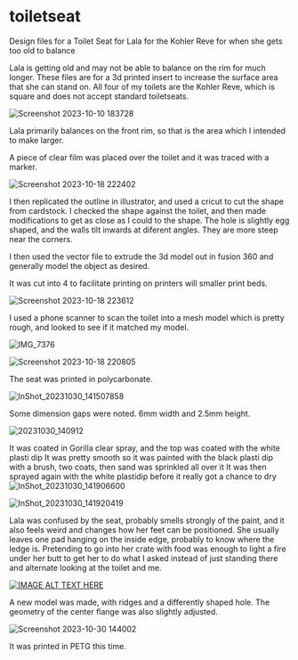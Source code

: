 # toiletseat
Design files for a Toilet Seat for Lala for the Kohler Reve for when she gets too old to balance

Lala is getting old and may not be able to balance on the rim for much longer.  These files are for a 3d printed insert to increase the surface area that she can stand on. All four of my toilets are the Kohler Reve, which is square and does not accept standard toiletseats.

![Screenshot 2023-10-10 183728](https://github.com/LalaTheDog/toiletseat/assets/64767518/d43473af-b62e-45f2-8811-6588fe6726de)

Lala primarily balances on the front rim, so that is the area which I intended to make larger.

A piece of clear film was placed over the toilet and it was traced with a marker.

![Screenshot 2023-10-18 222402](https://github.com/LalaTheDog/toiletseat/assets/64767518/cdfa4bb6-4181-4347-b1ec-17d2617d085a)

I then replicated the outline in illustrator, and used a cricut to cut the shape from cardstock.  I checked the shape against the toilet, and then made modifications to get as close as I could to the shape. The hole is slightly egg shaped, and the walls tilt inwards at diferent angles.  They are more steep near the corners.

I then used the vector file to extrude the 3d model out in fusion 360 and generally model the object as desired.

It was cut into 4 to facilitate printing on printers will smaller print beds.

![Screenshot 2023-10-18 223612](https://github.com/LalaTheDog/toiletseat/assets/64767518/c3b1fa4f-26be-48d8-8cb0-139f0a7ee01a)


I used a phone scanner to scan the toilet into a mesh model which is pretty rough, and looked to see if it matched my model.

![IMG_7376](https://github.com/LalaTheDog/toiletseat/assets/64767518/e3956cf2-6a75-460a-8a55-ce93bee5d15a)


![Screenshot 2023-10-18 220805](https://github.com/LalaTheDog/toiletseat/assets/64767518/241d7b73-e6d1-46ab-8368-2b32a8515d79)

The seat was printed in polycarbonate.

![InShot_20231030_141507858](https://github.com/LalaTheDog/toiletseat/assets/64767518/688f26d1-da32-401f-8278-318d7f947c19)

Some dimension gaps were noted. 6mm width and 2.5mm height.

![20231030_140912](https://github.com/LalaTheDog/toiletseat/assets/64767518/a41ff88d-e883-443a-8c97-9f48946efe56)

It was coated in Gorilla clear spray, and the top was coated with the white plasti dip
It was pretty smooth so it was painted with the black plasti dip with a brush, two coats, then sand was sprinkled all over it
It was then sprayed again with the white plastidip before it really got a chance to dry
![InShot_20231030_141906600](https://github.com/LalaTheDog/toiletseat/assets/64767518/14ad88e2-d5fb-420e-9bf5-49c799cbb9db)


![InShot_20231030_141920419](https://github.com/LalaTheDog/toiletseat/assets/64767518/c471404a-2f70-4272-8506-192d89c89b91)

Lala was confused by the seat, probably smells strongly of the paint, and it also feels weird and changes how her feet can be positioned. She usually leaves one pad hanging on the inside edge, probably to know where the ledge is. Pretending to go into her crate with food was enough to light a fire under her butt to get her to do what I asked instead of just standing there and alternate looking at the toilet and me.

[![IMAGE ALT TEXT HERE](https://img.youtube.com/vi/0RVw_okE6QU/0.jpg)](https://youtu.be/0RVw_okE6QU)

A new model was made, with ridges and a differently shaped hole.  The geometry of the center flange was also slightly adjusted.

![Screenshot 2023-10-30 144002](https://github.com/LalaTheDog/toiletseat/assets/64767518/cbe088ce-90ba-4af1-a646-19bef4666745)

It was printed in PETG this time.



